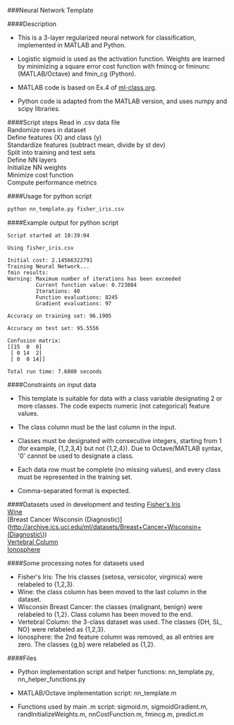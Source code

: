 ###Neural Network Template


####Description
* This is a 3-layer regularized neural network for classification, implemented in MATLAB and Python.

* Logistic sigmoid is used as the activation function. Weights are learned by minimizing a square error cost function with fmincg or fminunc (MATLAB/Octave) and fmin\_cg (Python).

* MATLAB code is based on Ex.4 of [ml-class.org](http://ml-class.org).

* Python code is adapted from the MATLAB version, and uses numpy and scipy libraries.


####Script steps
Read in .csv data file <br />
Randomize rows in dataset <br />
Define features (X) and class (y) <br />
Standardize features (subtract mean, divide by st dev) <br />
Split into training and test sets <br />
Define NN layers <br />
Initialize NN weights <br />
Minimize cost function <br />
Compute performance metrics <br />


####Usage for python script

```python
python nn_template.py fisher_iris.csv
```


####Example output for python script

```
Script started at 10:39:04

Using fisher_iris.csv

Initial cost: 2.14566322791
Training Neural Network...
fmin results:
Warning: Maximum number of iterations has been exceeded
         Current function value: 0.723884
         Iterations: 40
         Function evaluations: 8245
         Gradient evaluations: 97

Accuracy on training set: 96.1905

Accuracy on test set: 95.5556

Confusion matrix:
[[15  0  0]
 [ 0 14  2]
 [ 0  0 14]]

Total run time: 7.6800 seconds
```

####Constraints on input data

* This template is suitable for data with a class variable designating 2 or more classes. The code expects numeric (not categorical) feature values.

* The class column must be the last column in the input.

* Classes must be designated with consecutive integers, starting from 1 (for example, {1,2,3,4} but not {1,2,4}). Due to Octave/MATLAB syntax, '0' cannot be used to designate a class.

* Each data row must be complete (no missing values), and every class must be represented in the training set.

* Comma-separated format is expected.


####Datasets used in development and testing
[Fisher's Iris](http://archive.ics.uci.edu/ml/datasets/Iris)<br />
[Wine](http://archive.ics.uci.edu/ml/datasets/Wine)<br />
[Breast Cancer Wisconsin (Diagnostic)](http://archive.ics.uci.edu/ml/datasets/Breast+Cancer+Wisconsin+(Diagnostic\))<br />
[Vertebral Column](http://archive.ics.uci.edu/ml/datasets/Vertebral+Column)<br />
[Ionosphere](http://archive.ics.uci.edu/ml/datasets/Ionosphere)<br />


####Some processing notes for datasets used

* Fisher's Iris: The Iris classes {setosa, versicolor, virginica} were relabeled to {1,2,3}.
* Wine: the class column has been moved to the last column in the dataset.<br />
* Wisconsin Breast Cancer: the classes {malignant, benign} were relabeled to {1,2}. Class column has been moved to the end.<br />
* Vertebral Column: the 3-class dataset was used. The classes {DH, SL, NO} were relabeled as {1,2,3}.<br />
* Ionosphere: the 2nd feature column was removed, as all entries are zero. The classes {g,b} were relabeled as {1,2}.<br />


####Files

* Python implementation script and helper functions: nn\_template.py, nn\_helper\_functions.py

* MATLAB/Octave implementation script: nn\_template.m

* Functions used by main .m script: sigmoid.m, sigmoidGradient.m, randInitializeWeights.m, nnCostFunction.m, fmincg.m, predict.m